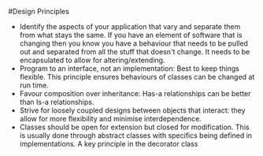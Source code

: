 #Design Principles

- Identify the aspects of your application that vary and separate them from what stays the same. If you have an element of software that is changing then you know you have a behaviour that needs to be pulled out and separated from all the stuff that doesn't change. It needs to be encapsulated to allow for altering/extending.
- Program to an interface, not an implementation: Best to keep things flexible. This principle ensures behaviours of classes can be changed at run time.
- Favour composition over inheritance: Has-a relationships can be better than Is-a relationships.
- Strive for loosely coupled designs between objects that interact: they allow for more flexibility and minimise interdependence.
- Classes should be open for extension but closed for modification. This is usually done through abstract classes with specifics being defined in implementations. A key principle in the decorator class
